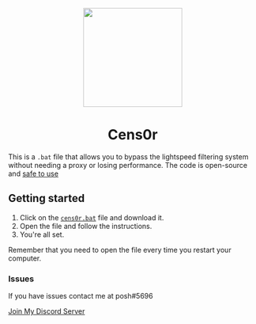 <p align="center"><img src="https://raw.githubusercontent.com/ImPosh/cens0r/main/Main/hacker-logo-simple-minimal-illustration-vector.jpg" height="200"></p>

<h1 align="center">Cens0r</h1>

This is a `.bat` file that allows you to bypass the lightspeed filtering system without needing a proxy or losing performance. The code is open-source and [safe to use](https://www.virustotal.com/gui/file/ab9b6404ba6360b45b939de7de9f2626118ec7c184ec40a2de6ec7ed0523330b)

## Getting started
1. Click on the [`cens0r.bat`](cens0r.bat) file and download it.
2. Open the file and follow the instructions.
3. You're all set.

Remember that you need to open the file every time you restart your computer.

### Issues
If you have issues contact me at posh#5696

[Join My Discord Server](https://discord.gg/8WPbC7WZEf)
